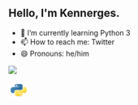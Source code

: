 ## Hello, I'm Kennerges.

- 🌱 I’m currently learning Python 3
- 📫 How to reach me: Twitter
- 😄 Pronouns: he/him

<div>
  <a hreft="https://github.com/kennerges">
  <img align="center" height="180" src="https://github-readme-stats.vercel.app/api?username=kennerges&show_icons=true&theme=dark&include_all_commits=true&count_private=true"/>
</div>
<div style="display: inline_block"><br>
  <img align="center" alt="Ken-Py" height="30" width="40" src="https://raw.githubusercontent.com/Kennerges/kennerges/main/python-original.svg">
</divd>
